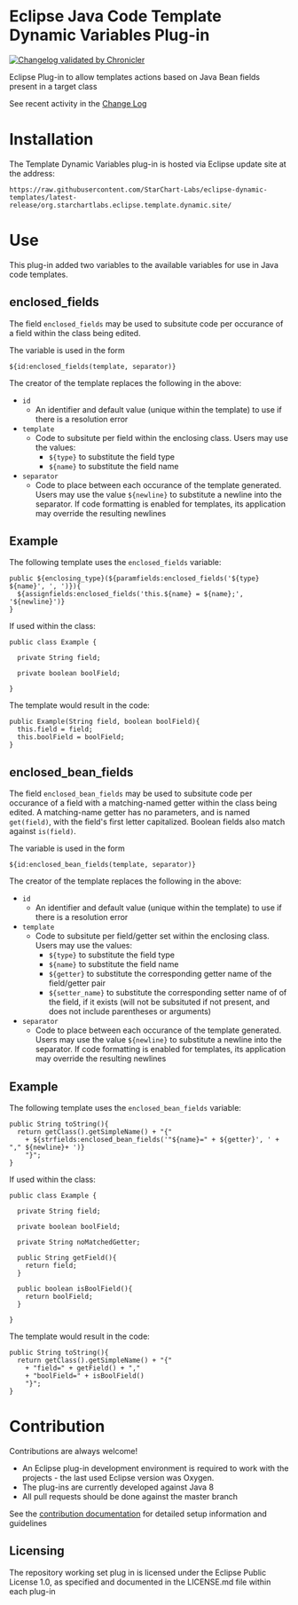 # Eclipse Java Code Template Dynamic Variables Plug-in

[![Changelog validated by Chronicler](https://chronicler.starchartlabs.org/images/changelog-chronicler-success.png)](https://chronicler.starchartlabs.org/)

Eclipse Plug-in to allow templates actions based on Java Bean fields present in a target class

See recent activity in the [Change Log](CHANGELOG.md)

# Installation

The Template Dynamic Variables plug-in is hosted via Eclipse update site at the address:

`https://raw.githubusercontent.com/StarChart-Labs/eclipse-dynamic-templates/latest-release/org.starchartlabs.eclipse.template.dynamic.site/`

# Use

This plug-in added two variables to the available variables for use in Java code templates. 

## enclosed_fields

The field `enclosed_fields` may be used to subsitute code per occurance of a field within the class being edited.

The variable is used in the form

`${id:enclosed_fields(template, separator)}`

The creator of the template replaces the following in the above:

- `id`
  - An identifier and default value (unique within the template) to use if there is a resolution error
- `template`
  - Code to subsitute per field within the enclosing class. Users may use the values:
    - `${type}` to substitute the field type
    - `${name}` to substitute the field name
- `separator`
  - Code to place between each occurance of the template generated. Users may use the value `${newline}` to substitute a newline into the separator. If code formatting is enabled for templates, its application may override the resulting newlines
  
## Example

The following template uses the `enclosed_fields` variable:

```
public ${enclosing_type}(${paramfields:enclosed_fields('${type} ${name}', ', ')}){
  ${assignfields:enclosed_fields('this.${name} = ${name};', '${newline}')}
}
```

If used within the class:

```
public class Example {

  private String field;
  
  private boolean boolField;
  
}
```

The template would result in the code:

```
public Example(String field, boolean boolField){
  this.field = field;
  this.boolField = boolField;
}
```

## enclosed_bean_fields

The field `enclosed_bean_fields` may be used to subsitute code per occurance of a field with a matching-named getter within the class being edited. A matching-name getter has no parameters, and is named `get(field)`, with the field's first letter capitalized. Boolean fields also match against `is(field)`.

The variable is used in the form

`${id:enclosed_bean_fields(template, separator)}`

The creator of the template replaces the following in the above:

- `id`
  - An identifier and default value (unique within the template) to use if there is a resolution error
- `template`
  - Code to subsitute per field/getter set within the enclosing class. Users may use the values:
    - `${type}` to substitute the field type
    - `${name}` to substitute the field name
    - `${getter}` to substitute the corresponding getter name of the field/getter pair
    - `${setter_name}` to substitute the corresponding setter name of of the field, if it exists (will not be subsituted if not present, and does not include parentheses or arguments)
- `separator`
  - Code to place between each occurance of the template generated. Users may use the value `${newline}` to substitute a newline into the separator. If code formatting is enabled for templates, its application may override the resulting newlines
  
## Example

The following template uses the `enclosed_bean_fields` variable:

```
public String toString(){
  return getClass().getSimpleName() + "{"
    + ${strfields:enclosed_bean_fields('"${name}=" + ${getter}', ' + "," ${newline}+ ')}
    "}";
}
```

If used within the class:

```
public class Example {

  private String field;
  
  private boolean boolField;
  
  private String noMatchedGetter;
  
  public String getField(){
    return field;
  }
  
  public boolean isBoolField(){
    return boolField;
  }
  
}
```

The template would result in the code:

```
public String toString(){
  return getClass().getSimpleName() + "{"
    + "field=" + getField() + ","
    + "boolField=" + isBoolField()
    "}";
}
```

# Contribution

Contributions are always welcome! 

* An Eclipse plug-in development environment is required to work with the projects - the last used Eclipse version was Oxygen. 
* The plug-ins are currently developed against Java 8
* All pull requests should be done against the master branch

See the [contribution documentation](./CONTRIBUTING.md) for detailed setup information and guidelines

## Licensing

The repository working set plug in is licensed under the Eclipse Public License 1.0, as specified and documented in the LICENSE.md file within each plug-in

